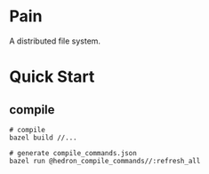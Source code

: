 # Pain

A distributed file system.

# Quick Start

## compile

```
# compile
bazel build //...

# generate compile_commands.json
bazel run @hedron_compile_commands//:refresh_all
```
